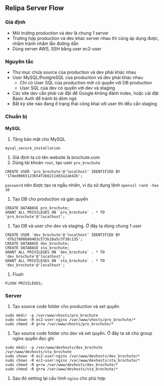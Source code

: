 ## Relipa Server Flow

### Giả định
* Môi trường production và dev là chung 1 server
* Trường hợp production và dev khác server nhau thì cũng áp dụng được, nhằm tránh nhầm lẫn đường dẫn
* Dùng server AWS, SSH bằng user ec2-user

### Nguyên tắc
* Thư mục chứa source của production và dev phải khác nhau
* User MySQL/PostgreSQL của production và dev phải khác nhau
  * Chỉ có User SQL của production mới có quyền với DB production
  * User SQL của dev có quyền với dev và staging  
* Các site dev cần phải cài đặt để Google không đánh index, hoặc cài đặt Basic Auth để tránh bị dòm ngó
* Bất kỳ site nào đang ở trạng thái công khai với user thì đều cần staging 

### Chuẩn bị
#### MySQL

1. Tăng bảo mật cho MySQL
 ```
 mysql_secure_installation
 ```

1. Giả định ta có tên website là brochute.com
1. Dùng tài khoản `root`, tạo user `pro_brochute`
 ```
 CREATE USER 'pro_brochute'@'localhost' IDENTIFIED BY '174ed9865123654f2b6211dd3a2ab42b';
 ```
 `password` nên được tạo ra ngẫu nhiên, ví dụ sử dụng lệnh `openssl rand -hex 16`

1. Tạo DB cho production và gán quyền
 ```
 CREATE DATABASE pro_brochute;
 GRANT ALL PRIVILEGES ON `pro_brochute` . * TO 'pro_brochute'@'localhost';
 ```
1. Tạo DB và user cho dev và staging. Ở đây ta dùng chung 1 user
 
 ```
 CREATE USER 'dev_brochute'@'localhost' IDENTIFIED BY 'd7b27090b88403c573b18a5c5f38c135';
 CREATE DATABASE dev_brochute;
 CREATE DATABASE sta_brochute;
 GRANT ALL PRIVILEGES ON `dev_brochute` . * TO 'dev_brochute'@'localhost';
 GRANT ALL PRIVILEGES ON `sta_brochute` . * TO 'dev_brochute'@'localhost';
 ```
 
1. Flush
 
 ```
 FLUSH PRIVILEGES;
 ```

### Server

1. Tạo source code folder cho production và set quyền
 
 ```
 sudo mkdir -p /var/www/vhosts/pro_brochute
 sudo chown -R ec2-user:nginx /var/www/vhosts/pro_brochute/*
 sudo chmod -R g+rw /var/www/vhosts/pro_brochute/*
 ```
1. Tạo source code folder cho dev và set quyền. Ở đây ta sẽ cho group nginx quyền đọc ghi
 
 ```
 sudo mkdir -p /var/www/devhosts/dev_brochute /var/www/devhosts/sta_brochute
 sudo chown -R ec2-user:nginx /var/www/devhosts/dev_brochute/*
 sudo chown -R ec2-user:nginx /var/www/devhosts/sta_brochute/*
 sudo chmod -R g+rw /var/www/devhosts/dev_brochute/*
 sudo chmod -R g+rw /var/www/devhosts/sta_brochute/*
 ```
1. Sau đó setting lại cấu hình `nginx` cho phù hợp
